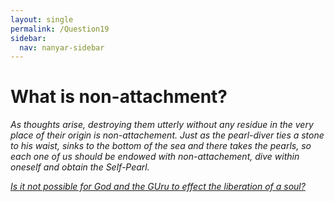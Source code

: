 ```yaml
---
layout: single
permalink: /Question19
sidebar:
  nav: nanyar-sidebar
---
```

# What is non-attachment?

_As thoughts arise, destroying them utterly without any residue in the very place of their origin is non-attachement. Just as the pearl-diver ties a stone to his waist, sinks to the bottom of the sea and there takes the pearls, so each one of us should be endowed with non-attachement, dive within oneself and obtain the Self-Pearl._

[_Is it not possible for God and the GUru to effect the liberation of a soul?_](/Question20)
